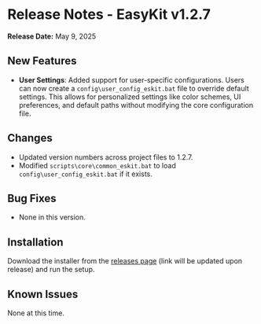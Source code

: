 # Release Notes - EasyKit v1.2.7

**Release Date:** May 9, 2025

## New Features

- **User Settings**: Added support for user-specific configurations. Users can now create a `config\user_config_eskit.bat` file to override default settings. This allows for personalized settings like color schemes, UI preferences, and default paths without modifying the core configuration file.

## Changes

- Updated version numbers across project files to 1.2.7.
- Modified `scripts\core\common_eskit.bat` to load `config\user_config_eskit.bat` if it exists.

## Bug Fixes

- None in this version.

## Installation

Download the installer from the [releases page](https://github.com/LoveDoLove/EasyKit/releases) (link will be updated upon release) and run the setup.

## Known Issues

None at this time.
